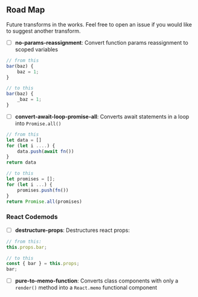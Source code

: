 ## Road Map

Future transforms in the works. Feel free to open an issue if you would like to suggest another transform.

- [ ] **no-params-reassignment**: Convert function params reassignment to scoped variables

```ts
// from this
bar(baz) {
    baz = 1;
}

// to this
bar(baz) {
    _baz = 1;
}
```

- [ ] **convert-await-loop-promise-all**: Converts await statements in a loop into `Promise.all()`
```ts
// from this
let data = []
for (let i ....) {
    data.push(await fn())
}
return data

// to this
let promises = [];
for (let i ...) {
    promises.push(fn())
}
return Promise.all(promises)

```

### React Codemods

- [ ] **destructure-props**: Destructures react props:
```ts
// from this:
this.props.bar;

// to this
const { bar } = this.props;
bar;
```

- [ ] **pure-to-memo-function**: Converts class components with only a `render()` method into a `React.memo` functional component